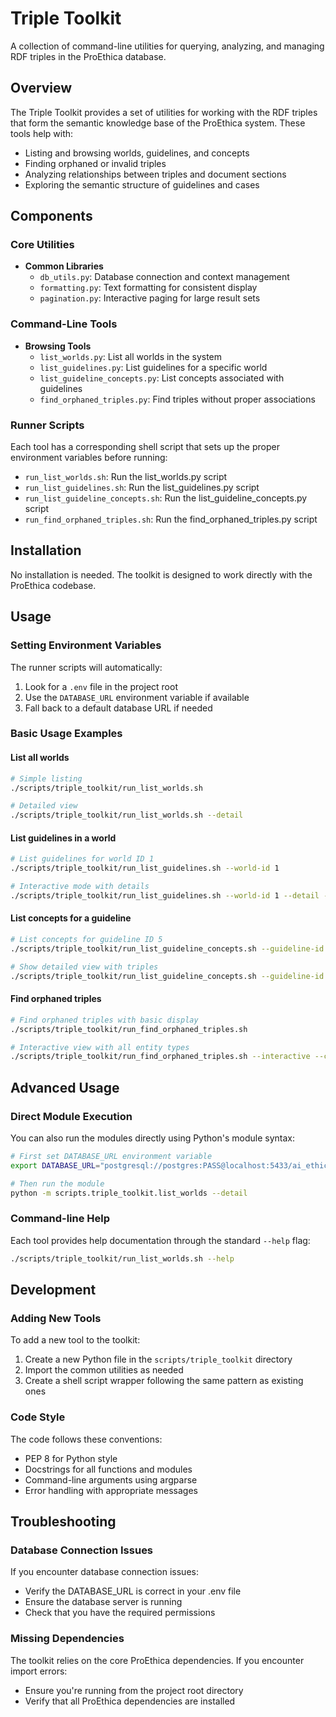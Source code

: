 # Triple Toolkit

A collection of command-line utilities for querying, analyzing, and managing RDF triples in the ProEthica database.

## Overview

The Triple Toolkit provides a set of utilities for working with the RDF triples that form the semantic knowledge base of the ProEthica system. These tools help with:

- Listing and browsing worlds, guidelines, and concepts
- Finding orphaned or invalid triples
- Analyzing relationships between triples and document sections
- Exploring the semantic structure of guidelines and cases

## Components

### Core Utilities

- **Common Libraries**
  - `db_utils.py`: Database connection and context management
  - `formatting.py`: Text formatting for consistent display
  - `pagination.py`: Interactive paging for large result sets

### Command-Line Tools

- **Browsing Tools**
  - `list_worlds.py`: List all worlds in the system
  - `list_guidelines.py`: List guidelines for a specific world
  - `list_guideline_concepts.py`: List concepts associated with guidelines
  - `find_orphaned_triples.py`: Find triples without proper associations

### Runner Scripts

Each tool has a corresponding shell script that sets up the proper environment variables before running:

- `run_list_worlds.sh`: Run the list_worlds.py script
- `run_list_guidelines.sh`: Run the list_guidelines.py script
- `run_list_guideline_concepts.sh`: Run the list_guideline_concepts.py script
- `run_find_orphaned_triples.sh`: Run the find_orphaned_triples.py script

## Installation

No installation is needed. The toolkit is designed to work directly with the ProEthica codebase.

## Usage

### Setting Environment Variables

The runner scripts will automatically:
1. Look for a `.env` file in the project root
2. Use the `DATABASE_URL` environment variable if available
3. Fall back to a default database URL if needed

### Basic Usage Examples

#### List all worlds

```bash
# Simple listing
./scripts/triple_toolkit/run_list_worlds.sh

# Detailed view
./scripts/triple_toolkit/run_list_worlds.sh --detail
```

#### List guidelines in a world

```bash
# List guidelines for world ID 1
./scripts/triple_toolkit/run_list_guidelines.sh --world-id 1

# Interactive mode with details
./scripts/triple_toolkit/run_list_guidelines.sh --world-id 1 --detail --interactive
```

#### List concepts for a guideline

```bash
# List concepts for guideline ID 5
./scripts/triple_toolkit/run_list_guideline_concepts.sh --guideline-id 5

# Show detailed view with triples
./scripts/triple_toolkit/run_list_guideline_concepts.sh --guideline-id 5 --format triples
```

#### Find orphaned triples

```bash
# Find orphaned triples with basic display
./scripts/triple_toolkit/run_find_orphaned_triples.sh

# Interactive view with all entity types
./scripts/triple_toolkit/run_find_orphaned_triples.sh --interactive --check-all
```

## Advanced Usage

### Direct Module Execution

You can also run the modules directly using Python's module syntax:

```bash
# First set DATABASE_URL environment variable
export DATABASE_URL="postgresql://postgres:PASS@localhost:5433/ai_ethical_dm"

# Then run the module
python -m scripts.triple_toolkit.list_worlds --detail
```

### Command-line Help

Each tool provides help documentation through the standard `--help` flag:

```bash
./scripts/triple_toolkit/run_list_worlds.sh --help
```

## Development

### Adding New Tools

To add a new tool to the toolkit:

1. Create a new Python file in the `scripts/triple_toolkit` directory
2. Import the common utilities as needed
3. Create a shell script wrapper following the same pattern as existing ones

### Code Style

The code follows these conventions:
- PEP 8 for Python style
- Docstrings for all functions and modules
- Command-line arguments using argparse
- Error handling with appropriate messages

## Troubleshooting

### Database Connection Issues

If you encounter database connection issues:
- Verify the DATABASE_URL is correct in your .env file
- Ensure the database server is running
- Check that you have the required permissions

### Missing Dependencies

The toolkit relies on the core ProEthica dependencies. If you encounter import errors:
- Ensure you're running from the project root directory
- Verify that all ProEthica dependencies are installed
